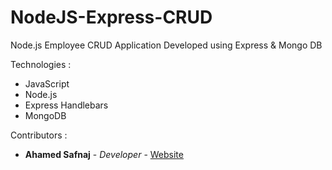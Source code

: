# NodeJS-Express-CRUD
Node.js Employee CRUD Application Developed using Express &amp; Mongo DB


Technologies :
* JavaScript
* Node.js
* Express Handlebars
* MongoDB

Contributors :
* **Ahamed Safnaj** - *Developer* - [Website](https://www.ahamedsafnaj.com)
